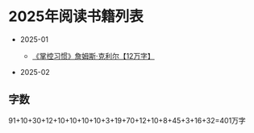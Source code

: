 # 2025年阅读书籍列表

- 2025-01
  - [《掌控习惯》詹姆斯·克利尔【12万字】](/docs/read/《掌控习惯》.md)

- 2025-02

## 字数

91+10+30+12+10+10+10+10+3+19+70+12+10+8+45+3+16+32=401万字